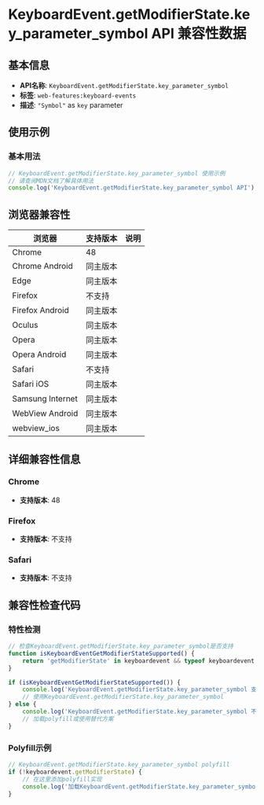 # KeyboardEvent.getModifierState.key_parameter_symbol API 兼容性数据

## 基本信息

- **API名称**: `KeyboardEvent.getModifierState.key_parameter_symbol`
- **标签**: `web-features:keyboard-events`
- **描述**: `"Symbol"` as `key` parameter

## 使用示例

### 基本用法

```javascript
// KeyboardEvent.getModifierState.key_parameter_symbol 使用示例
// 请查阅MDN文档了解具体用法
console.log('KeyboardEvent.getModifierState.key_parameter_symbol API');
```

## 浏览器兼容性

| 浏览器 | 支持版本 | 说明 |
|--------|----------|------|
| Chrome | 48 |  |
| Chrome Android | 同主版本 |  |
| Edge | 同主版本 |  |
| Firefox | 不支持 |  |
| Firefox Android | 同主版本 |  |
| Oculus | 同主版本 |  |
| Opera | 同主版本 |  |
| Opera Android | 同主版本 |  |
| Safari | 不支持 |  |
| Safari iOS | 同主版本 |  |
| Samsung Internet | 同主版本 |  |
| WebView Android | 同主版本 |  |
| webview_ios | 同主版本 |  |

## 详细兼容性信息

### Chrome

- **支持版本**: 48

### Firefox

- **支持版本**: 不支持

### Safari

- **支持版本**: 不支持

## 兼容性检查代码

### 特性检测

```javascript
// 检查KeyboardEvent.getModifierState.key_parameter_symbol是否支持
function isKeyboardEventGetModifierStateSupported() {
    return 'getModifierState' in keyboardevent && typeof keyboardevent.getModifierState === 'function';
}

if (isKeyboardEventGetModifierStateSupported()) {
    console.log('KeyboardEvent.getModifierState.key_parameter_symbol 支持');
    // 使用KeyboardEvent.getModifierState.key_parameter_symbol
} else {
    console.log('KeyboardEvent.getModifierState.key_parameter_symbol 不支持，需要polyfill');
    // 加载polyfill或使用替代方案
}
```

### Polyfill示例

```javascript
// KeyboardEvent.getModifierState.key_parameter_symbol polyfill
if (!keyboardevent.getModifierState) {
    // 在这里添加polyfill实现
    console.log('加载KeyboardEvent.getModifierState.key_parameter_symbol polyfill');
}
```

